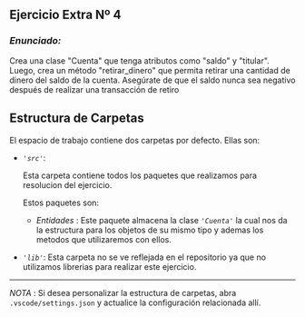 ## Ejercicio Extra Nº 4

### *Enunciado:*

Crea una clase "Cuenta" que tenga atributos como "saldo" y "titular".
Luego, crea un método "retirar_dinero" que permita retirar una cantidad
de dinero del saldo de la cuenta. Asegúrate de que el saldo nunca sea
negativo después de realizar una transacción de retiro

## Estructura de Carpetas

El espacio de trabajo contiene dos carpetas por defecto.
Ellas son:

+ *`'src'`*:
    <p>Esta carpeta contiene todos los paquetes que realizamos para resolucion del ejercicio.</p>

    Estos paquetes son:
  
    + *Entidades* : Este paquete almacena la clase *`'Cuenta'`* la cual nos da la estructura para los objetos de su mismo tipo y ademas los metodos que utilizaremos con ellos.

+ *`'lib'`*: Esta carpeta no se ve reflejada en el repositorio ya que no utilizamos librerias para realizar este ejercicio.

---

*NOTA* : Si desea personalizar la estructura de carpetas, abra `.vscode/settings.json` y actualice la configuración relacionada allí.

